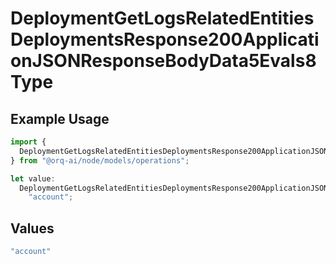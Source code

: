# DeploymentGetLogsRelatedEntitiesDeploymentsResponse200ApplicationJSONResponseBodyData5Evals8Type

## Example Usage

```typescript
import {
  DeploymentGetLogsRelatedEntitiesDeploymentsResponse200ApplicationJSONResponseBodyData5Evals8Type,
} from "@orq-ai/node/models/operations";

let value:
  DeploymentGetLogsRelatedEntitiesDeploymentsResponse200ApplicationJSONResponseBodyData5Evals8Type =
    "account";
```

## Values

```typescript
"account"
```